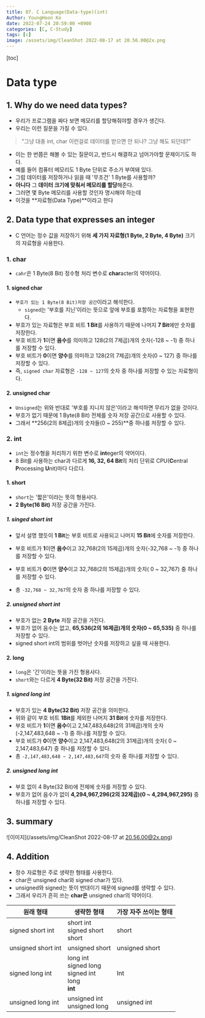 ```yaml
---
title: 07. C Language(Data-type)(int)
Author: YoungHoon Ko
date: 2022-07-24 20:59:00 +0900
categories: [C, C-Study]
tags: [c]
image: /assets/img/CleanShot 2022-08-17 at 20.56.00@2x.png
---
```


[toc]

# Data type

## 1. Why do we need data types?

- 우리가 프로그램을 짜다 보면 메모리를 할당해줘야할 경우가 생긴다.
- 우리는 이런 질문을 가질 수 있다.

> "그냥 대충 int, char 이런걸로 데이터를 받으면 안 되나? 그냥 해도 되던데?"

- 이는 한 번쯤은 해볼 수 있는 질문이고, 반드시 해결하고 넘어가야할 문제이기도 하다.
- 예를 들어 컴퓨터 메모리도 1 Byte 단위로 주소가 부여돼 있다.
- 그럼 데이터를 저장하거나 읽을 때 '무조건' 1 Byte를 사용할까?
- **아니다** 그 **데이터 크기에 맞춰서 메모리를 할당**해준다.
- 그러면 몇 Byte 메모리를 사용할 것인자 명시해야 하는데
- 이것을 **자료형(Data Type)**이라고 한다

## 2. Data type that expresses an integer

- C 언어는 정수 값을 저장하기 위해 **세 가지 자료형(1 Byte, 2 Byte, 4 Byte)** 크기의 자료형을 사용한다.

### 1. char

- `cahr`은 1 Byte(8 Bit) 정수형 처리 변수로 **char**acter의 약어이다. 

#### 1. signed char

- `부호가 있는 1 Byte(8 Bit)저장 공간`이라고 해석한다.
  - `signed`는 '부호를 지닌'이라는 뜻으로 앞에 부호를 포함하는 자료형을 표현한다.
- 부호가 있는 자료형은 부호 비트 **1 Bit**를 사용하기 때문에 나머지 **7 Bit**에만 숫자를 저장한다.
- 부호 비트가 **1**이면 **음수**를 의미하고 128(2의 7제곱)개의 숫자(-128 ~ -1) 중 하나를 저장할 수 있다.
- 부호 비트가 **0**이면 **양수**를 의미하고 128(2의 7제곱)개의 숫자(0 ~ 127) 중 하나를 저장할 수 있다.
- 즉, `signed char` 자료형은 `-128 ~ 127`의 숫자 중 하나를 저장할 수 있는 자료형이다.

#### 2. unsigned char

- `Unsigned`는 위와 반대로 '부호를 지니지 않은'이라고 해석하면 무리가 없을 것이다.
- 부호가 없기 때문에 1 Byte(8 Bit) 전체를 숫자 저장 공간으로 사용할 수 있다.
- 그래서 **256(2의 8제곱)개의 숫자들(0 ~ 255)**중 하나를 저장할 수 있다.



### 2. int

- `int`는 정수형을 처리하기 위한 변수로 **int**eger의 약어이다.
- 8 Bit를 사용하는 char과 다르게 **16, 32, 64 Bit**의 처리 단위로 CPU(**C**entral **P**rocessing **U**nit)마다 다르다.

#### 1. short

- `short`는 '짧은'이라는 뜻의 형용사다.
- **2 Byte(16 Bit)** 저장 공간을 가진다.

##### 1. singed short int

- 앞서 설명 했듯이 **1 Bit**는 부호 비트로 사용되고 나머지 **15 Bit**에 숫자를 저장한다.
- 부호 비트가 **1**이면 **음수**이고 32,768(2의 15제곱)개의 숫자(-32,768 ~ -1) 중 하나를 저장할 수 있다. 

- 부호 비트가 **0**이면 **양수**이고 32,768(2의 15제곱)개의 숫자( 0 ~ 32,767) 중 하나를 저장할 수 있다. 
- 총 `-32,768 ~ 32,767`의 숫자 중 하나를 저장할 수 있다.

##### 2. unsigned short int

- 부호가 없는 **2 Byte** 저장 공간을 가진다.
- 부호가 없어 음수는 없고, **65,536(2의 16제곱)개의 숫자(0 ~ 65,535)** 중 하나를 저장할 수 있다.
- signed short int의 범위를 벗어난 숫자를 저장하고 싶을 때 사용한다.

#### 2. long

- `long`은 '긴'이라는 뜻을 가진 형용사다.
- `short`와는 다르게 **4 Byte(32 Bit)** 저장 공간을 가진다.

##### 1. signed long int

- 부호가 있는 **4 Byte(32 Bit)** 저장 공간을 의미한다.
- 위와 같이 부호 비트 **1Bit**를 제외한 나머지 **31 Bit**에 숫자를 저장한다.
- 부호 비트가 **1**이면 **음수**이고 2,147,483,648(2의 31제곱)개의 숫자(-2,147,483,648 ~ -1) 중 하나를 저장할 수 있다. 
- 부호 비트가 **0**이면 **양수**이고 2,147,483,648(2의 31제곱)개의 숫자( 0 ~ 2,147,483,647) 중 하나를 저장할 수 있다. 
- 총 `-2,147,483,648 ~ 2,147,483,647`의 숫자 중 하나를 저장할 수 있다.

##### 2. unsigned long int

- 부호 없이 4 Byte(32 Bit)에 전체에 숫자를 저장할 수 있다.
- 부호가 없어 음수가 없이 **4,294,967,296(2의 32제곱)(0 ~ 4,294,967,295)** 중 하나를 저장할 수 있다.



## 3. summary

![이미지](/assets/img/CleanShot 2022-08-17 at 20.56.00@2x.png)



## 4. Addition

- 정수 자료형은 주로 생략한 형태를 사용한다.
- char은 unsigned char와 signed char가 있다.
- unsigned와 signed는 뜻이 반대이기 때문에 signed를 생략할 수 있다.
- 그래서 우리가 흔히 쓰는 **char은** unsigned char의 약어이다.

| 원래 형태          | 생략한 형태                                                  | 가장 자주 쓰이는 형태 |
| ------------------ | ------------------------------------------------------------ | --------------------- |
| signed short int   | short int<br />signed short<br />short                       | short                 |
| unsigned short int | unsigned short                                               | unsigned short        |
| signed long int    | long int<br />signed long<br />signed int<br />long<br />**int** | Int                   |
| unsigned long int  | unsigned int<br />unsigned long                              | unsigned int          |

